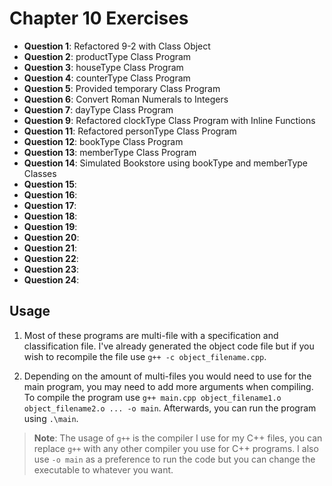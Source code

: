 # Chapter 10 Exercises

- **Question 1**: Refactored 9-2 with Class Object
- **Question 2**: productType Class Program
- **Question 3**: houseType Class Program
- **Question 4**: counterType Class Program
- **Question 5**: Provided temporary Class Program
- **Question 6**: Convert Roman Numerals to Integers
- **Question 7**: dayType Class Program
- **Question 9**: Refactored clockType Class Program with Inline Functions
- **Question 11**: Refactored personType Class Program
- **Question 12**: bookType Class Program
- **Question 13**: memberType Class Program
- **Question 14**: Simulated Bookstore using bookType and memberType Classes
- **Question 15**:
- **Question 16**:
- **Question 17**:
- **Question 18**:
- **Question 19**:
- **Question 20**:
- **Question 21**:
- **Question 22**:
- **Question 23**:
- **Question 24**:

## Usage

1. Most of these programs are multi-file with a specification and classification file. I've already generated the object code file but if you wish to recompile the file use `g++ -c object_filename.cpp`.

2. Depending on the amount of multi-files you would need to use for the main program, you may need to add more arguments when compiling. To compile the program use `g++ main.cpp object_filename1.o object_filename2.o ... -o main`. Afterwards, you can run the program using `.\main`.

> **Note**: The usage of `g++` is the compiler I use for my C++ files, you can replace `g++` with any other compiler you use for C++ programs.
> I also use `-o main` as a preference to run the code but you can change the executable to whatever you want.
